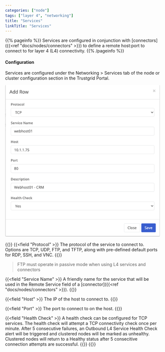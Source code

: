 ```yaml
---
categories: ["node"]
tags: ["layer 4", "networking"]
title: "Services"
linkTitle: "Services"
---
```


{{% pageinfo %}}
Services are configured in conjunction with [connectors]({{<ref "docs/nodes/connectors" >}}) to define a remote host:port to connect to for layer 4 (L4) connectivity.
{{% /pageinfo %}}

#### Configuration

Services are configured under the Networking > Services tab of the node or cluster configuration section in the Trustgrid Portal.

![Layer 4 - Add a service](service.png)

{{<fields>}}
{{<field "Protocol" >}}
The protocol of the service to connect to. Options are TCP, UDP, FTP, and TFTP, along with pre-defined default ports for RDP, SSH, and VNC.
{{</field >}}

> FTP must operate in passive mode when using L4 services and connectors

{{<field "Service Name" >}}
A friendly name for the service that will be used in the Remote Service field of a [connector]({{<ref "docs/nodes/connectors" >}}).
{{</field >}}

{{<field "Host" >}}
The IP of the host to connect to.
{{</field >}}

{{<field "Port" >}}
The port to connect to on the host.
{{</field >}}

{{<field "Health Check" >}}
A health check can be configured for TCP services. The health check will attempt a TCP connectivity check once per minute. After 5 consecutive failures, an Outbound L4 Service Health Check alert will be triggered and clustered nodes will be marked as unhealthy. Clustered nodes will return to a Healthy status after 5 consecitive connection attempts are successful.
{{</field >}}
{{</fields>}}
